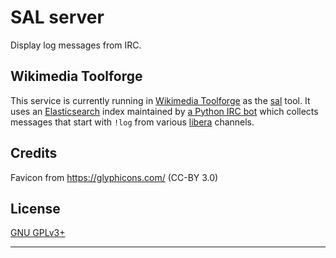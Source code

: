 SAL server
==========

Display log messages from IRC.

Wikimedia Toolforge
-------------------

This service is currently running in [Wikimedia Toolforge][] as the [sal][]
tool. It uses an [Elasticsearch][] index maintained by [a Python IRC bot][]
which collects messages that start with `!log` from various [libera][]
channels.


Credits
-------
Favicon from https://glyphicons.com/ (CC-BY 3.0)


License
-------
[GNU GPLv3+](https://www.gnu.org/licenses/gpl-3.0.html "GNU GPLv3+")


---
[Wikimedia Toolforge]: https://wikitech.wikimedia.org/wiki/Portal:Toolforge
[Elasticsearch]: https://www.elastic.co/elasticsearch/
[sal]: https://sal.toolforge.org/
[a Python IRC bot]: https://github.com/bd808/tools-stashbot
[Libera]: https://libera.chat/
